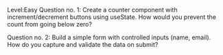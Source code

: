 Level:Easy
Question no. 1:
Create a counter component with increment/decrement buttons using useState. How would you prevent the count from going below zero?

Question no. 2:
Build a simple form with controlled inputs (name, email). How do you capture and validate the data on submit?